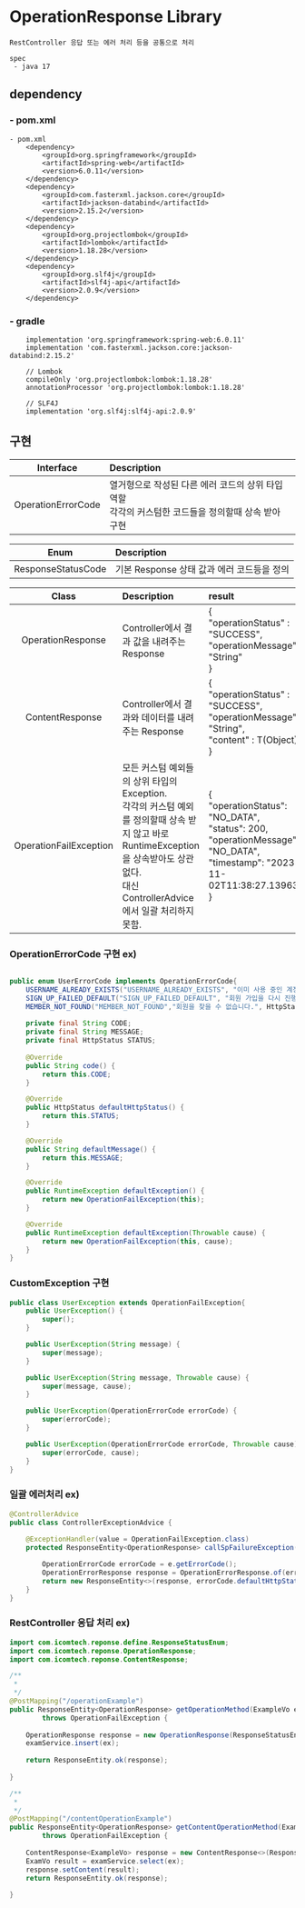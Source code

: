 # OperationResponse Library

```
RestController 응답 또는 에러 처리 등을 공통으로 처리

spec
 - java 17

```

## dependency
### - pom.xml
``` 
- pom.xml
    <dependency>
        <groupId>org.springframework</groupId>
        <artifactId>spring-web</artifactId>
        <version>6.0.11</version>
    </dependency>
    <dependency>
        <groupId>com.fasterxml.jackson.core</groupId>
        <artifactId>jackson-databind</artifactId>
        <version>2.15.2</version>
    </dependency>
    <dependency>
        <groupId>org.projectlombok</groupId>
        <artifactId>lombok</artifactId>
        <version>1.18.28</version>
    </dependency>
    <dependency>
        <groupId>org.slf4j</groupId>
        <artifactId>slf4j-api</artifactId>
        <version>2.0.9</version>
    </dependency>    
```
### - gradle
```
    implementation 'org.springframework:spring-web:6.0.11'
    implementation 'com.fasterxml.jackson.core:jackson-databind:2.15.2'
	
    // Lombok
    compileOnly 'org.projectlombok:lombok:1.18.28'
    annotationProcessor 'org.projectlombok:lombok:1.18.28'

    // SLF4J
    implementation 'org.slf4j:slf4j-api:2.0.9'
```

## 구현

|     Interface      | Description                                                    |
|:------------------:|:---------------------------------------------------------------|
| OperationErrorCode | 열거형으로 작성된 다른 에러 코드의 상위 타입 역할<br/> 각각의 커스텀한 코드들을 정의할때 상속 받아 구현 |

|        Enum        | Description                  |
|:------------------:|:-----------------------------|
| ResponseStatusCode | 기본 Response 상태 값과 에러 코드등을 정의 |

|          Class           | Description                                                                                                                           | result                                                                                                                      |
|:------------------------:|:--------------------------------------------------------------------------------------------------------------------------------------|:----------------------------------------------------------------------------------------------------------------------------|
|    OperationResponse     | Controller에서 결과 값을 내려주는 Response                                                                                                      | {<br/> "operationStatus" : "SUCCESS", <br/> "operationMessage" : "String" <br/>}                                            |
|     ContentResponse      | Controller에서 결과와 데이터를 내려주는 Response                                                                                                   | {<br/> "operationStatus" : "SUCCESS", <br/> "operationMessage" : "String", <br/> "content" : T(Object) <br/>}               |
|  OperationFailException  | 모든 커스텀 예외들의 상위 타입의 Exception. <br/>각각의 커스텀 예외를 정의할때 상속 받지 않고 바로 RuntimeException을 상속받아도 상관 없다.<br/> 대신 ControllerAdvice에서 일괄 처리하지 못함. | {<br/>"operationStatus": "NO_DATA",<br/>"status": 200, <br/>"operationMessage": "NO_DATA",<br/>"timestamp": "2023-11-02T11:38:27.1396337"<br/>} |


### OperationErrorCode 구현 ex)
```java

public enum UserErrorCode implements OperationErrorCode{
    USERNAME_ALREADY_EXISTS("USERNAME_ALREADY_EXISTS", "이미 사용 중인 계정입니다.", HttpStatus.CONFLICT),
    SIGN_UP_FAILED_DEFAULT("SIGN_UP_FAILED_DEFAULT", "회원 가입을 다시 진행해 주십시오. 오류가 지속되는 경우 문의하시기 바랍니다.", HttpStatus.INTERNAL_SERVER_ERROR),
    MEMBER_NOT_FOUND("MEMBER_NOT_FOUND","회원을 찾을 수 없습니다.", HttpStatus.NOT_FOUND);
    
    private final String CODE;
    private final String MESSAGE;
    private final HttpStatus STATUS;
    
    @Override
    public String code() {
        return this.CODE;
    }

    @Override
    public HttpStatus defaultHttpStatus() {
        return this.STATUS;
    }

    @Override
    public String defaultMessage() {
        return this.MESSAGE;
    }

    @Override
    public RuntimeException defaultException() {
        return new OperationFailException(this);
    }

    @Override
    public RuntimeException defaultException(Throwable cause) {
        return new OperationFailException(this, cause);
    }
}

```
### CustomException 구현
```java
public class UserException extends OperationFailException{
    public UserException() {
        super();
    }

    public UserException(String message) {
        super(message);
    }

    public UserException(String message, Throwable cause) {
        super(message, cause);
    }

    public UserException(OperationErrorCode errorCode) {
        super(errorCode);
    }

    public UserException(OperationErrorCode errorCode, Throwable cause) {
        super(errorCode, cause);
    }
}
```

### 일괄 에러처리 ex)
```java
@ControllerAdvice
public class ControllerExceptionAdvice {
    
    @ExceptionHandler(value = OperationFailException.class)
    protected ResponseEntity<OperationResponse> callSpFailureException(OperationFailException e) {

        OperationErrorCode errorCode = e.getErrorCode();
        OperationErrorResponse response = OperationErrorResponse.of(errorCode);
        return new ResponseEntity<>(response, errorCode.defaultHttpStatus());
    }
}

```

### RestController 응답 처리 ex)
```java
import com.icomtech.reponse.define.ResponseStatusEnum;
import com.icomtech.reponse.OperationResponse;
import com.icomtech.reponse.ContentResponse;

/**
 *
 */
@PostMapping("/operationExample")
public ResponseEntity<OperationResponse> getOperationMethod(ExampleVo ex) 
        throws OperationFailException {
        
    OperationResponse response = new OperationResponse(ResponseStatusEnum.SUCCESS, "SUCCESS");
    examService.insert(ex);
    
    return ResponseEntity.ok(response);
    
}

/**
 * 
 */
@PostMapping("/contentOperationExample")
public ResponseEntity<OperationResponse> getContentOperationMethod(ExampleVo ex)
        throws OperationFailException {
    
    ContentResponse<ExampleVo> response = new ContentResponse<>(ResponseStatusEnum.SUCCESS, "SUCCESS");
    ExamVo result = examService.select(ex);
    response.setContent(result);
    return ResponseEntity.ok(response);
    
}
```
    

